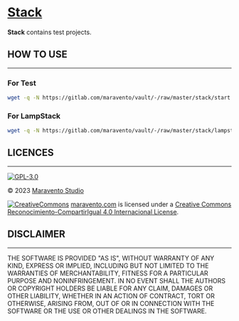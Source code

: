 # [Stack](https://www.maravento.com)

**Stack** contains test projects.

## HOW TO USE

---

### For Test

```bash
wget -q -N https://gitlab.com/maravento/vault/-/raw/master/stack/start.sh && sudo chmod +x start.sh && sudo ./start.sh
```

### For LampStack

```bash
wget -q -N https://gitlab.com/maravento/vault/-/raw/master/stack/lampstack.sh && sudo chmod +x lampstack.sh && sudo ./lampstack.sh
```

## LICENCES

---

[![GPL-3.0](https://img.shields.io/badge/License-GPLv3-blue.svg)](https://www.gnu.org/licenses/gpl.txt)

© 2023 [Maravento Studio](https://www.maravento.com)

[![CreativeCommons](https://licensebuttons.net/l/by-sa/4.0/88x31.png)](http://creativecommons.org/licenses/by-sa/4.0/)
[maravento.com](https://www.maravento.com) is licensed under a [Creative Commons Reconocimiento-CompartirIgual 4.0 Internacional License](http://creativecommons.org/licenses/by-sa/4.0/).

## DISCLAIMER

---

THE SOFTWARE IS PROVIDED "AS IS", WITHOUT WARRANTY OF ANY KIND, EXPRESS OR IMPLIED, INCLUDING BUT NOT LIMITED TO THE WARRANTIES OF MERCHANTABILITY, FITNESS FOR A PARTICULAR PURPOSE AND NONINFRINGEMENT. IN NO EVENT SHALL THE AUTHORS OR COPYRIGHT HOLDERS BE LIABLE FOR ANY CLAIM, DAMAGES OR OTHER LIABILITY, WHETHER IN AN ACTION OF CONTRACT, TORT OR OTHERWISE, ARISING FROM, OUT OF OR IN CONNECTION WITH THE SOFTWARE OR THE USE OR OTHER DEALINGS IN THE SOFTWARE.
